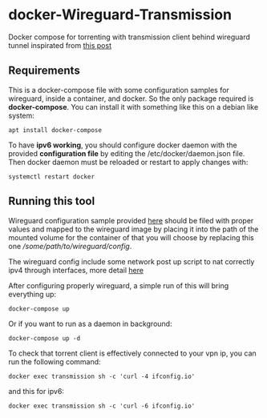 docker-Wireguard-Transmission
=========

Docker compose for torrenting with transmission client behind wireguard tunnel inspirated from [this post](https://www.reddit.com/r/VPNTorrents/comments/j1ap68/my_docker_setup_for_torrenting_transmission/)


Requirements
------------

This is a docker-compose file with some configuration samples for wireguard, inside a container, and docker. So the only package required is **docker-compose**. You can install it with something like this on a debian like system:

```
apt install docker-compose
```

To have **ipv6 working**, you should configure docker daemon with the provided **configuration file** by editing the /etc/docker/daemon.json file. Then docker daemon must be reloaded or restart to apply changes with:

```
systemctl restart docker
```

Running this tool
------------


Wireguard configuration sample provided [here](https://github.com/chadek/docker-Wireguard-Transmission/blob/main/wireguard/wg0.conf) should be filed with proper values and mapped to the wireguard image by placing it into the path of the mounted volume for the container of that you will choose by replacing  this one */some/path/to/wireguard/config*.

The wireguard config include some network post up script to nat correctly ipv4 through interfaces, more detail [here](https://github.com/linuxserver/docker-wireguard) 

After configuring properly wireguard, a simple run of this will bring everything up:

```
docker-compose up
```

Or if you want to run as a daemon in background:

```
docker-compose up -d 
```

To check that torrent client is effectively connected to your vpn ip, you can run the following command:

```
docker exec transmission sh -c 'curl -4 ifconfig.io'
```
and this for ipv6:

```
docker exec transmission sh -c 'curl -6 ifconfig.io'
```
